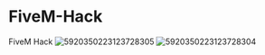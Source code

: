 # FiveM-Hack
FiveM Hack
![5920350223123728305](https://github.com/user-attachments/assets/70314ed8-37f4-4095-af39-b53aff2620a3)
![5920350223123728304](https://github.com/user-attachments/assets/8d2e50bb-0bf3-40ad-a23e-9b6ef2299ff3)
